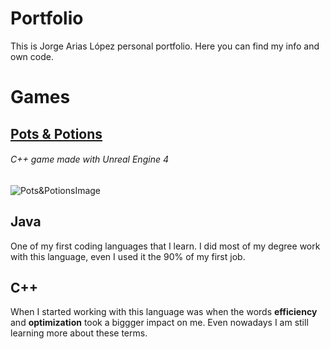 # Portfolio
This is Jorge Arias López personal portfolio. Here you can find my info and own code.

# Games
## [Pots & Potions](https://fat-duck-squad.itch.io/pots-and-potions)
###### C++ game made with Unreal Engine 4
  ![Pots&PotionsImage](https://img.itch.zone/aW1hZ2UvNjM2MTY5LzM2MzczNDIuanBn/original/42Uy1T.jpg)
  
## Java

One of my first coding languages that I learn. I did most of my degree work with this language, even I used it the 90% of my first job. 

## C++

When I started working with this language was when the words **efficiency** and **optimization** took a biggger impact on me. Even nowadays I am still learning more about these terms. 
